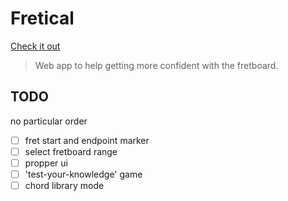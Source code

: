 # Fretical

[Check it out](https://ropfoo.github.io/fretical/)

> Web app to help getting more confident with the fretboard.

## TODO

no particular order

- [ ] fret start and endpoint marker
- [ ] select fretboard range
- [ ] propper ui
- [ ] 'test-your-knowledge' game
- [ ] chord library mode
